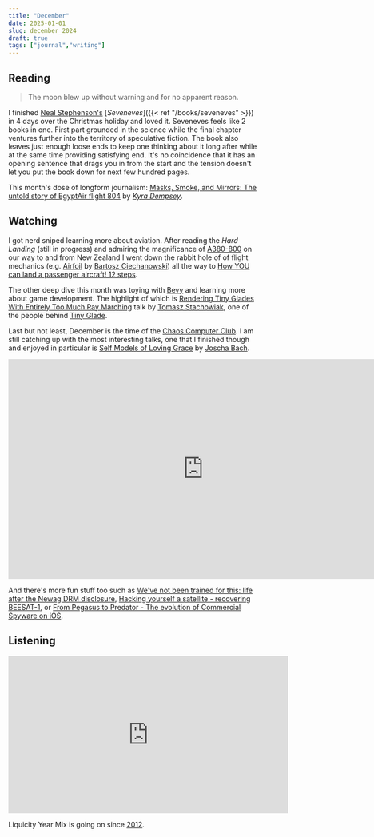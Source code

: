 ```yaml
---
title: "December"
date: 2025-01-01
slug: december_2024
draft: true
tags: ["journal","writing"]
---
```


## Reading

> The moon blew up without warning and for no apparent reason.

I finished [Neal Stephenson's](https://en.wikipedia.org/wiki/Neal_Stephenson) [_Seveneves_]({{< ref "/books/seveneves" >}}) in 4 days over the Christmas holiday and loved it. Seveneves feels like 2 books in one. First part grounded in the science while the final chapter ventures further into the territory of speculative fiction. The book also leaves just enough loose ends to keep one thinking about it long after while at the same time providing satisfying end. It's no coincidence that it has an opening sentence that drags you in from the start and the tension doesn't let you put the book down for next few hundred pages.

This month's dose of longform journalism: [Masks, Smoke, and Mirrors: The untold story of EgyptAir flight 804](https://admiralcloudberg.medium.com/masks-smoke-and-mirrors-the-untold-story-of-egyptair-flight-804-42c788fcac2d) by [_Kyra Dempsey_](https://admiralcloudberg.medium.com).

## Watching

I got nerd sniped learning more about aviation. After reading the _Hard Landing_ (still in progress) and admiring the magnificance of [A380-800](https://de.wikipedia.org/wiki/Airbus_A380) on our way to and from New Zealand I went down the rabbit hole of of flight mechanics (e.g. [Airfoil](https://ciechanow.ski/airfoil/) by [Bartosz Ciechanowski](https://ciechanow.ski)) all the way to [How YOU can land a passenger aircraft! 12 steps](https://youtu.be/ePDl1JNqjpM?si=G62ZrT7y2OUDf8jv).

The other deep dive this month was toying with [Bevy](https://bevyengine.org) and learning more about game development. The highlight of which is [Rendering Tiny Glades With Entirely Too Much Ray Marching](https://youtu.be/jusWW2pPnA0?si=Q3DBdH62XvVW8tgf) talk by [Tomasz Stachowiak](https://github.com/h3r2tic), one of the people behind [Tiny Glade](https://en.wikipedia.org/wiki/Tiny_Glade).

Last but not least, December is the time of the [Chaos Computer Club](https://media.ccc.de). I am still catching up with the most interesting talks, one that I finished though and enjoyed in particular is [Self Models of Loving Grace](https://media.ccc.de/v/38c3-self-models-of-loving-grace) by [Joscha Bach](https://en.wikipedia.org/wiki/Joscha_Bach).

<iframe width="780" height="440" src="https://media.ccc.de/v/38c3-self-models-of-loving-grace/oembed" frameborder="0" allowfullscreen></iframe>

And there's more fun stuff too such as [We've not been trained for this: life after the Newag DRM disclosure](https://media.ccc.de/v/38c3-we-ve-not-been-trained-for-this-life-after-the-newag-drm-disclosure), [Hacking yourself a satellite - recovering BEESAT-1](https://media.ccc.de/v/38c3-hacking-yourself-a-satellite-recovering-beesat-1), or [From Pegasus to Predator - The evolution of Commercial Spyware on iOS](https://media.ccc.de/v/38c3-from-pegasus-to-predator-the-evolution-of-commercial-spyware-on-ios).

## Listening

<iframe width="560" height="315" src="https://www.youtube-nocookie.com/embed/VPBc1316Tro?si=gVvnbbv7grFz7jYv" title="YouTube video player" frameborder="0" allow="accelerometer; autoplay; clipboard-write; encrypted-media; gyroscope; picture-in-picture; web-share" referrerpolicy="strict-origin-when-cross-origin" allowfullscreen></iframe>

Liquicity Year Mix is going on since [2012](https://youtu.be/HW-heSo9580?si=ubUOAa2K2hcKDZJM).
